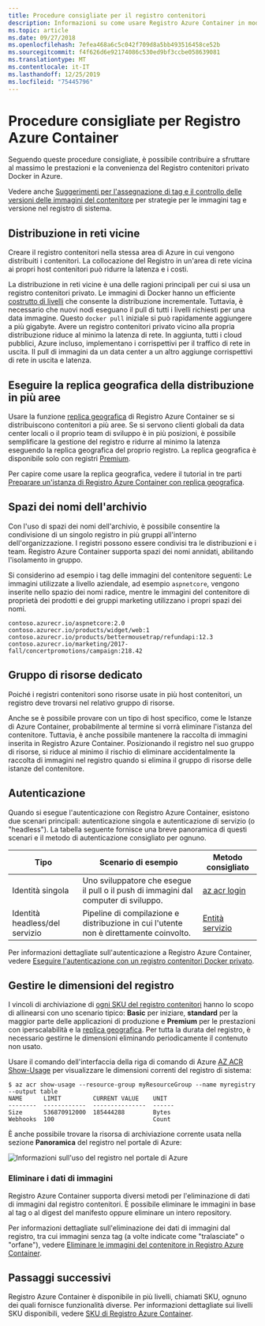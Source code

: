 ```yaml
---
title: Procedure consigliate per il registro contenitori
description: Informazioni su come usare Registro Azure Container in modo efficace seguendo queste procedure consigliate.
ms.topic: article
ms.date: 09/27/2018
ms.openlocfilehash: 7efea468a6c5c042f709d8a5bb493516458ce52b
ms.sourcegitcommit: f4f626d6e92174086c530ed9bf3ccbe058639081
ms.translationtype: MT
ms.contentlocale: it-IT
ms.lasthandoff: 12/25/2019
ms.locfileid: "75445796"
---
```

# <a name="best-practices-for-azure-container-registry"></a>Procedure consigliate per Registro Azure Container

Seguendo queste procedure consigliate, è possibile contribuire a sfruttare al massimo le prestazioni e la convenienza del Registro contenitori privato Docker in Azure.

Vedere anche [Suggerimenti per l'assegnazione di tag e il controllo delle versioni delle immagini del contenitore](container-registry-image-tag-version.md) per strategie per le immagini tag e versione nel registro di sistema. 

## <a name="network-close-deployment"></a>Distribuzione in reti vicine

Creare il registro contenitori nella stessa area di Azure in cui vengono distribuiti i contenitori. La collocazione del Registro in un'area di rete vicina ai propri host contenitori può ridurre la latenza e i costi.

La distribuzione in reti vicine è una delle ragioni principali per cui si usa un registro contenitori privato. Le immagini di Docker hanno un efficiente [costrutto di livelli](https://docs.docker.com/engine/userguide/storagedriver/imagesandcontainers/) che consente la distribuzione incrementale. Tuttavia, è necessario che nuovi nodi eseguano il pull di tutti i livelli richiesti per una data immagine. Questo `docker pull` iniziale si può rapidamente aggiungere a più gigabyte. Avere un registro contenitori privato vicino alla propria distribuzione riduce al minimo la latenza di rete.
In aggiunta, tutti i cloud pubblici, Azure incluso, implementano i corrispettivi per il traffico di rete in uscita. Il pull di immagini da un data center a un altro aggiunge corrispettivi di rete in uscita e latenza.

## <a name="geo-replicate-multi-region-deployments"></a>Eseguire la replica geografica della distribuzione in più aree

Usare la funzione [replica geografica](container-registry-geo-replication.md) di Registro Azure Container se si distribuiscono contenitori a più aree. Se si servono clienti globali da data center locali o il proprio team di sviluppo è in più posizioni, è possibile semplificare la gestione del registro e ridurre al minimo la latenza eseguendo la replica geografica del proprio registro. La replica geografica è disponibile solo con registri [Premium](container-registry-skus.md).

Per capire come usare la replica geografica, vedere il tutorial in tre parti [Preparare un'istanza di Registro Azure Container con replica geografica](container-registry-tutorial-prepare-registry.md).

## <a name="repository-namespaces"></a>Spazi dei nomi dell'archivio

Con l'uso di spazi dei nomi dell'archivio, è possibile consentire la condivisione di un singolo registro in più gruppi all'interno dell'organizzazione. I registri possono essere condivisi tra le distribuzioni e i team. Registro Azure Container supporta spazi dei nomi annidati, abilitando l'isolamento in gruppo.

Si considerino ad esempio i tag delle immagini del contenitore seguenti: Le immagini utilizzate a livello aziendale, ad esempio `aspnetcore`, vengono inserite nello spazio dei nomi radice, mentre le immagini del contenitore di proprietà dei prodotti e dei gruppi marketing utilizzano i propri spazi dei nomi.

```
contoso.azurecr.io/aspnetcore:2.0
contoso.azurecr.io/products/widget/web:1
contoso.azurecr.io/products/bettermousetrap/refundapi:12.3
contoso.azurecr.io/marketing/2017-fall/concertpromotions/campaign:218.42
```

## <a name="dedicated-resource-group"></a>Gruppo di risorse dedicato

Poiché i registri contenitori sono risorse usate in più host contenitori, un registro deve trovarsi nel relativo gruppo di risorse.

Anche se è possibile provare con un tipo di host specifico, come le Istanze di Azure Container, probabilmente al termine si vorrà eliminare l'istanza del contenitore. Tuttavia, è anche possibile mantenere la raccolta di immagini inserita in Registro Azure Container. Posizionando il registro nel suo gruppo di risorse, si riduce al minimo il rischio di eliminare accidentalmente la raccolta di immagini nel registro quando si elimina il gruppo di risorse delle istanze del contenitore.

## <a name="authentication"></a>Autenticazione

Quando si esegue l'autenticazione con Registro Azure Container, esistono due scenari principali: autenticazione singola e autenticazione di servizio (o "headless"). La tabella seguente fornisce una breve panoramica di questi scenari e il metodo di autenticazione consigliato per ognuno.

| Tipo | Scenario di esempio | Metodo consigliato |
|---|---|---|
| Identità singola | Uno sviluppatore che esegue il pull o il push di immagini dal computer di sviluppo. | [az acr login](/cli/azure/acr?view=azure-cli-latest#az-acr-login) |
| Identità headless/del servizio | Pipeline di compilazione e distribuzione in cui l'utente non è direttamente coinvolto. | [Entità servizio](container-registry-authentication.md#service-principal) |

Per informazioni dettagliate sull'autenticazione a Registro Azure Container, vedere [Eseguire l'autenticazione con un registro contenitori Docker privato](container-registry-authentication.md).

## <a name="manage-registry-size"></a>Gestire le dimensioni del registro

I vincoli di archiviazione di [ogni SKU del registro contenitori][container-registry-skus] hanno lo scopo di allinearsi con uno scenario tipico: **Basic** per iniziare, **standard** per la maggior parte delle applicazioni di produzione e **Premium** per le prestazioni con iperscalabilità e la [replica geografica][container-registry-geo-replication]. Per tutta la durata del registro, è necessario gestirne le dimensioni eliminando periodicamente il contenuto non usato.

Usare il comando dell'interfaccia della riga di comando di Azure [AZ ACR Show-Usage][az-acr-show-usage] per visualizzare le dimensioni correnti del registro di sistema:

```console
$ az acr show-usage --resource-group myResourceGroup --name myregistry --output table
NAME      LIMIT         CURRENT VALUE    UNIT
--------  ------------  ---------------  ------
Size      536870912000  185444288        Bytes
Webhooks  100                            Count
```

È anche possibile trovare la risorsa di archiviazione corrente usata nella sezione **Panoramica** del registro nel portale di Azure:

![Informazioni sull'uso del registro nel portale di Azure][registry-overview-quotas]

### <a name="delete-image-data"></a>Eliminare i dati di immagini

Registro Azure Container supporta diversi metodi per l'eliminazione di dati di immagini dal registro contenitori. È possibile eliminare le immagini in base al tag o al digest del manifesto oppure eliminare un intero repository.

Per informazioni dettagliate sull'eliminazione dei dati di immagini dal registro, tra cui immagini senza tag (a volte indicate come "tralasciate" o "orfane"), vedere [Eliminare le immagini del contenitore in Registro Azure Container](container-registry-delete.md).

## <a name="next-steps"></a>Passaggi successivi

Registro Azure Container è disponibile in più livelli, chiamati SKU, ognuno dei quali fornisce funzionalità diverse. Per informazioni dettagliate sui livelli SKU disponibili, vedere [SKU di Registro Azure Container](container-registry-skus.md).

<!-- IMAGES -->
[delete-repository-portal]: ./media/container-registry-best-practices/delete-repository-portal.png
[registry-overview-quotas]: ./media/container-registry-best-practices/registry-overview-quotas.png

<!-- LINKS - Internal -->
[az-acr-repository-delete]: /cli/azure/acr/repository#az-acr-repository-delete
[az-acr-show-usage]: /cli/azure/acr#az-acr-show-usage
[azure-cli]: /cli/azure
[azure-portal]: https://portal.azure.com
[container-registry-geo-replication]: container-registry-geo-replication.md
[container-registry-skus]: container-registry-skus.md
